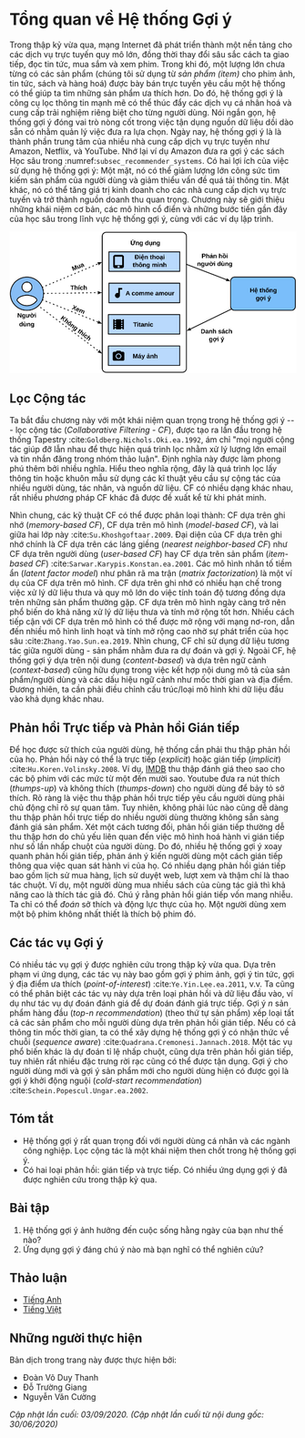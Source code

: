 <!-- ===================== Bắt đầu dịch Phần 1 ==================== -->

<!--
# Overview of Recommender Systems
-->

# Tổng quan về Hệ thống Gợi ý


<!--
In the last decade, the Internet has evolved into a platform for large-scale online services, 
which profoundly changed the way we communicate, read news, buy products, and watch movies.
In the meanwhile, the unprecedented number of items (we use the term *item* to refer to movies, news, books, and products.) 
offered online requires a system that can help us discover items that we preferred. 
Recommender systems are therefore powerful information filtering tools 
that can facilitate personalized services and provide tailored experience to individual users. 
In short, recommender systems play a pivotal role in utilizing the wealth of data available to make choices manageable.
Nowadays, recommender systems are at the core of a number of online services providers such as Amazon, Netflix, and YouTube. 
Recall the example of Deep learning books recommended by Amazon in :numref:`subsec_recommender_systems`. 
The benefits of employing recommender systems are two-folds: 
On the one hand, it can largely reduce users' effort in finding items and alleviate the issue of information overload. 
On the other hand, it can add business value to  online service providers and is an important source of revenue.
This chapter will introduce the fundamental concepts, classic models and recent advances 
with deep learning in the field of recommender systems, together with implemented examples.
-->

Trong thập kỷ vừa qua, mạng Internet đã phát triển thành một nền tảng cho các dịch vụ trực tuyến quy mô lớn,
đồng thời thay đổi sâu sắc cách ta giao tiếp, đọc tin tức, mua sắm và xem phim.
Trong khi đó, một lượng lớn chưa từng có các sản phẩm (chúng tôi sử dụng từ *sản phẩm (item)* cho phim ảnh, tin tức, sách và hàng hoá)
được bày bán trực tuyến yêu cầu một hệ thống có thể giúp ta tìm những sản phẩm ưa thích hơn.
Do đó, hệ thống gợi ý là công cụ lọc thông tin mạnh mẽ
có thể thúc đẩy các dịch vụ cá nhân hoá và cung cấp trải nghiệm riêng biệt cho từng người dùng.
Nói ngắn gọn, hệ thống gợi ý đóng vai trò nòng cốt trong việc tận dụng nguồn dữ liệu dồi dào sẵn có nhằm quản lý việc đưa ra lựa chọn.
Ngày nay, hệ thống gợi ý là là thành phần trung tâm của nhiều nhà cung cấp dịch vụ trực tuyến như Amazon, Netflix, và YouTube.
Nhớ lại ví dụ Amazon đưa ra gợi ý các sách Học sâu trong :numref:`subsec_recommender_systems`.
Có hai lợi ích của việc sử dụng hệ thống gợi ý:
Một mặt, nó có thể giảm lượng lớn công sức tìm kiếm sản phẩm của người dùng và giảm thiểu vấn đề quá tải thông tin.
Mặt khác, nó có thể tăng giá trị kinh doanh cho các nhà cung cấp dịch vụ trực tuyến và trở thành nguồn doanh thu quan trọng.
Chương này sẽ giới thiệu những khái niệm cơ bản, các mô hình cổ điển và những bước tiến gần đây
của học sâu trong lĩnh vực hệ thống gợi ý, cùng với các ví dụ lập trình.

<!--
![Illustration of the Recommendation Process](../img/rec-intro.svg)
-->

![Minh hoạ Quá trình Gợi ý](../img/rec-intro.svg)


<!--
## Collaborative Filtering
-->

## Lọc Cộng tác


<!--
We start the journey with the important concept in recommender systems---collaborative filtering (CF), 
which was first coined by the Tapestry system :cite:`Goldberg.Nichols.Oki.ea.1992`, 
referring to "people collaborate to help one another perform the filtering process 
in order to handle the large amounts of email and messages posted to newsgroups".
This term has been enriched with more senses. In a broad sense, it is the process of
filtering for information or patterns using techniques involving collaboration among multiple users, agents, and data sources. 
CF has many forms and numerous CF methods proposed since its advent.
-->

Ta bắt đầu chương này với một khái niệm quan trọng trong hệ thống gợi ý --- lọc cộng tác (*Collaborative Filtering - CF*),
được tạo ra lần đầu trong hệ thống Tapestry :cite:`Goldberg.Nichols.Oki.ea.1992`,
ám chỉ "mọi người cộng tác giúp đỡ lẫn nhau để thực hiện quá trình lọc
nhằm xử lý lượng lớn email và tin nhắn đăng trong nhóm thảo luận".
Định nghĩa này được làm phong phú thêm bởi nhiều nghĩa. Hiểu theo nghĩa rộng, đây là quá trình
lọc lấy thông tin hoặc khuôn mẫu sử dụng các kĩ thuật yêu cầu sự cộng tác của nhiều người dùng, tác nhân, và nguồn dữ liệu.
CF có nhiều dạng khác nhau, rất nhiều phương pháp CF khác đã được đề xuất kể từ khi phát minh.


<!--
Overall, CF techniques can be categorized into: memory-based CF, model-based CF, and their hybrid :cite:`Su.Khoshgoftaar.2009`.
Representative memory-based CF techniques are nearest neighbor-based CF such as user-based CF and item-based CF :cite:`Sarwar.Karypis.Konstan.ea.2001`.
Latent factor models such as matrix factorization are examples of model-based CF.
Memory-based CF has limitations in dealing with sparse and large-scale data since it computes the similarity values based on common items.
Model-based methods become more popular with its better capability in dealing with sparsity and scalability.
Many model-based CF approaches can be extended with neural networks, 
leading to more flexible and scalable models with the computation acceleration in deep learning :cite:`Zhang.Yao.Sun.ea.2019`.
In general, CF only uses the user-item interaction data to make predictions and recommendations.
Besides CF, content-based and context-based recommender systems are also useful in incorporating 
the content descriptions of items/users and contextual signals such as timestamps and locations.
Obviously, we may need to adjust the model types/structures when different input data is available.
-->

Nhìn chung, các kỹ thuật CF có thể được phân loại thành: CF dựa trên ghi nhớ (*memory-based CF*), CF dựa trên mô hình (*model-based CF*), và lai giữa hai lớp này :cite:`Su.Khoshgoftaar.2009`.
Đại diện của CF dựa trên ghi nhớ chính là CF dựa trên các láng giềng (*nearest neighbor-based CF*) như CF dựa trên người dùng (*user-based CF*) hay CF dựa trên sản phẩm (*item-based CF*) :cite:`Sarwar.Karypis.Konstan.ea.2001`.
Các mô hình nhân tố tiềm ẩn (*latent factor model*) như phân rã ma trận (*matrix factorization*) là một ví dụ của CF dựa trên mô hình.
CF dựa trên ghi nhớ có nhiều hạn chế trong việc xử lý dữ liệu thưa và quy mô lớn do việc tính toán độ tương đồng dựa trên những sản phẩm thường gặp.
CF dựa trên mô hình ngày càng trở nên phổ biến do khả năng xử lý dữ liệu thưa và tính mở rộng tốt hơn.
Nhiều cách tiếp cận với CF dựa trên mô hình có thể được mở rộng với mạng nơ-ron,
dẫn đến nhiều mô hình linh hoạt và tính mở rộng cao nhờ sự phát triển của học sâu :cite:`Zhang.Yao.Sun.ea.2019`.
Nhìn chung, CF chỉ sử dụng dữ liệu tương tác giữa người dùng - sản phẩm nhằm đưa ra dự đoán và gợi ý.
Ngoài CF, hệ thống gợi ý dựa trên nội dung (*content-based*) và dựa trên ngữ cảnh (*context-based*) cũng hữu dụng trong việc kết hợp
nội dung mô tả của sản phẩm/người dùng và các dấu hiệu ngữ cảnh như mốc thời gian và địa điểm.
Đương nhiên, ta cần phải điều chỉnh cấu trúc/loại mô hình khi dữ liệu đầu vào khả dụng khác nhau.

<!-- ===================== Kết thúc dịch Phần 1 ===================== -->

<!-- ===================== Bắt đầu dịch Phần 2 ===================== -->

<!--
## Explicit Feedback and Implicit Feedback
-->

## Phản hồi Trực tiếp và Phản hồi Gián tiếp


<!--
To learn the preference of users, the system shall collect feedback from them.
The feedback can be either explicit or implicit :cite:`Hu.Koren.Volinsky.2008`.
For example, [IMDB](https://www.imdb.com/) collects star ratings ranging from one to ten stars for movies.
YouTube provides the thumbs-up and thumbs-down buttons for users to show their preferences.
It is apparent that gathering explicit feedback requires users to indicate their interests proactively.
Nonetheless, explicit feedback is not always readily available as many users may be reluctant to rate products.
Relatively speaking, implicit feedback is often readily available since it is mainly concerned with modeling implicit behavior such user clicks.
As such, many recommender systems are centered on implicit feedback which indirectly reflects user's opinion through observing user behavior.
There are diverse forms of implicit feedback including purchase history, browsing history, watches and even mouse movements.
For example, a user that purchased many books by the same author probably likes that author.
Note that implicit feedback is inherently noisy. 
We can only *guess* their preferences and true motives.
A user watched a movie does not necessarily indicate a positive view of that movie.
-->

Để học được sử thích của người dùng, hệ thống cần phải thu thập phản hồi của họ.
Phản hồi này có thể là trực tiếp (*explicit*) hoặc gián tiếp (*implicit*) :cite:`Hu.Koren.Volinsky.2008`.
Ví dụ, [IMDB](https://www.imdb.com/) thu thập đánh giá theo sao cho các bộ phim với các mức từ một đến mười sao.
Youtube đưa ra nút thích (*thumps-up*) và không thích (*thumps-down*) cho người dùng để bảy tỏ sở thích.
Rõ ràng là việc thu thập phản hồi trực tiếp yêu cầu người dùng phải chủ động chỉ rõ sự quan tâm.
Tuy nhiên, không phải lúc nào cũng dễ dàng thu thập phản hồi trực tiếp do nhiều người dùng thường không sẵn sàng đánh giá sản phẩm.
Xét một cách tương đối, phản hồi gián tiếp thường dễ thu thập hơn do chủ yếu liên quan đến việc mô hình hoá hành vi gián tiếp như số lần nhấp chuột của người dùng.
Do đó, nhiều hệ thống gợi ý xoay quanh phản hồi gián tiếp, phản ánh ý kiến người dùng một cách gián tiếp thông qua việc quan sát hành vi của họ.
Có nhiều dạng phản hồi gián tiếp bao gồm lịch sử mua hàng, lịch sử duyệt web, lượt xem và thậm chí là thao tác chuột.
Ví dụ, một người dùng mua nhiều sách của cùng tác giả thì khả năng cao là thích tác giả đó.
Chú ý rằng phản hồi gián tiếp vốn mang nhiễu.
Ta chỉ có thể *đoán* sở thích và động lực thực của họ.
Một người dùng xem một bộ phim không nhất thiết là thích bộ phim đó.


<!--
## Recommendation Tasks
-->

## Các tác vụ Gợi ý


<!--
A number of recommendation tasks have been investigated in the past decades.
Based on the domain of applications, there are movies recommendation, news recommendations, point-of-interest recommendation :cite:`Ye.Yin.Lee.ea.2011` and so forth.
It is also possible to differentiate the tasks based on the types of feedback and input data, for example, the rating prediction task aims to predict the explicit ratings.
Top-$n$ recommendation (item ranking) ranks all items for each user personally based on the implicit feedback.
If time-stamp information is also included, we can build sequence-aware recommendation :cite:`Quadrana.Cremonesi.Jannach.2018`.
Another popular task is called click-through rate prediction, which is also based on implicit feedback, but various categorical features can be utilized.
Recommending for new users and recommending new items to existing users are called cold-start recommendation :cite:`Schein.Popescul.Ungar.ea.2002`.
-->

Có nhiều tác vụ gợi ý được nghiên cứu trong thập kỷ vừa qua.
Dựa trên phạm vi ứng dụng, các tác vụ này bao gồm gợi ý phim ảnh, gợi ý tin tức, gợi ý địa điểm ưa thích (*point-of-interest*) :cite:`Ye.Yin.Lee.ea.2011`, v.v.
Ta cũng có thể phân biệt các tác vụ này dựa trên loại phản hồi và dữ liệu đầu vào, ví dụ như tác vụ dự đoán đánh giá để dự đoán đánh giá trực tiếp.
Gợi ý $n$ sản phẩm hàng đầu (*top-$n$ recommendation*) (theo thứ tự sản phẩm) xếp loại tất cả các sản phẩm cho mỗi người dùng dựa trên phản hồi gián tiếp.
Nếu có cả thông tin mốc thời gian, ta có thể xây dựng hệ thống gợi ý có nhận thức về chuỗi (*sequence aware*) :cite:`Quadrana.Cremonesi.Jannach.2018`.
Một tác vụ phổ biến khác là dự đoán tỉ lệ nhấp chuột, cũng dựa trên phản hồi gián tiếp, tuy nhiên rất nhiều đặc trưng rời rạc cũng có thể được tận dụng.
Gợi ý cho người dùng mới và gợi ý sản phẩm mới cho người dùng hiện có được gọi là gợi ý khởi động nguội (*cold-start recommendation*) :cite:`Schein.Popescul.Ungar.ea.2002`.



## Tóm tắt

<!--
* Recommender systems are important for individual users and industries. Collaborative filtering is a key concept in recommendation.
* There are two types of feedbacks: implicit feedback and explicit feedback.  A number of recommendation tasks have been explored during the last decade.
-->

* Hệ thống gợi ý rất quan trọng đối với người dùng cá nhân và các ngành công nghiệp. Lọc cộng tác là một khái niệm then chốt trong hệ thống gợi ý.
* Có hai loại phản hồi: gián tiếp và trực tiếp. Có nhiều ứng dụng gợi ý đã được nghiên cứu trong thập kỷ qua.


## Bài tập

<!--
1. Can you explain how recommender systems influence your daily life?
2. What interesting recommendation tasks do you think can be investigated?
-->

1. Hệ thống gợi ý ảnh hưởng đến cuộc sống hằng ngày của bạn như thế nào?
2. Ứng dụng gợi ý đáng chú ý nào mà bạn nghĩ có thể nghiên cứu?

<!-- ===================== Kết thúc dịch Phần 2 ===================== -->

## Thảo luận
* [Tiếng Anh](https://discuss.d2l.ai/t/398)
* [Tiếng Việt](https://forum.machinelearningcoban.com/c/d2l)


## Những người thực hiện
Bản dịch trong trang này được thực hiện bởi:
<!--
Tác giả của mỗi Pull Request điền tên mình và tên những người review mà bạn thấy
hữu ích vào từng phần tương ứng. Mỗi dòng một tên, bắt đầu bằng dấu `*`.

Tên đầy đủ của các reviewer có thể được tìm thấy tại https://github.com/aivivn/d2l-vn/blob/master/docs/contributors_info.md
-->

* Đoàn Võ Duy Thanh
* Đỗ Trường Giang
* Nguyễn Văn Cường

*Cập nhật lần cuối: 03/09/2020. (Cập nhật lần cuối từ nội dung gốc: 30/06/2020)*
